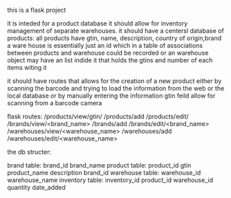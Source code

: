 this is a flask project

it is inteded for a product database
it should allow for inventory management of separate warehouses.
it should have a centersl database of products:
    all products have gtin, name, description, country of origin,brand 
    a ware house is essentially just an id which in a table of associations between products and warehouse could be recorded
    or an warehouse object may have an list indide it that holds the  gtins and number of each items witing it

it should have  routes
         that allows for the creation of a new product
        either by scanning the barcode and trying to load the information from the web or the local database or by manually entering the information
        gtin feild allow for scanning from a barcode camera


flask routes:
    /products/view/gtin/<barcode>
    /products/add
    /products/edit/<barcode>
    /brands/view/<brand_name>
    /brands/add
    /brands/edit/<brand_name>
    /warehouses/view/<warehouse_name>
    /warehouses/add
    /warehouses/edit/<warehouse_name>




the db structer:

brand table: 
    brand_id
    brand_name
product table:
    product_id
    gtin
    product_name
    description
    brand_id
warehouse table:
    warehouse_id
    warehouse_name
inventory table:
    inventory_id
    product_id
    warehouse_id
    quantity
    date_added